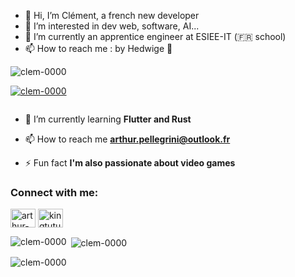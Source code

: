 - 👋 Hi, I’m Clément, a french new developer
- 👀 I’m interested in dev web, software, AI...
- 🌱 I’m currently an apprentice engineer at ESIEE-IT (🇫🇷 school)
- 📫 How to reach me : by Hedwige 🦉
<p align="left"> <img src="https://komarev.com/ghpvc/?username=clem-0000&label=Profile%20views&color=0e75b6&style=flat" alt="clem-0000" /> </p>

<p align="left"> <a href="https://github.com/ryo-ma/github-profile-trophy"><img src="https://github-profile-trophy.vercel.app/?username=clem-0000" alt="clem-0000" /></a> </p>

<p align="left"> <a href="https://twitter.com/" target="blank"><img src="https://img.shields.io/twitter/follow/?logo=twitter&style=for-the-badge" alt="" /></a> </p>

- 🌱 I’m currently learning **Flutter and Rust**

- 📫 How to reach me **arthur.pellegrini@outlook.fr**

- ⚡ Fun fact **I'm also passionate about video games**

<h3 align="left">Connect with me:</h3>
<p align="left">
<a href="https://linkedin.com/in/arthur-pellegrini" target="blank"><img align="center" src="https://raw.githubusercontent.com/rahuldkjain/github-profile-readme-generator/master/src/images/icons/Social/linked-in-alt.svg" alt="arthur-pellegrini" height="30" width="40" /></a>
<a href="https://discordapp.com/users/434439424885915659" target="blank"><img align="center" src="https://raw.githubusercontent.com/rahuldkjain/github-profile-readme-generator/master/src/images/icons/Social/discord.svg" alt="kingtutur" height="30" width="40" /></a>
</p>

<p><img align="left" src="https://github-readme-stats.vercel.app/api/top-langs?username=clem-0000&show_icons=true&locale=en&layout=compact" alt="clem-0000" /></p>

<p>&nbsp;<img align="center" src="https://github-readme-stats.vercel.app/api?username=clem-0000&show_icons=true&locale=en" alt="clem-0000" /></p>

<p><img align="center" src="https://github-readme-streak-stats.herokuapp.com/?user=clem-0000&" alt="clem-0000" /></p>
